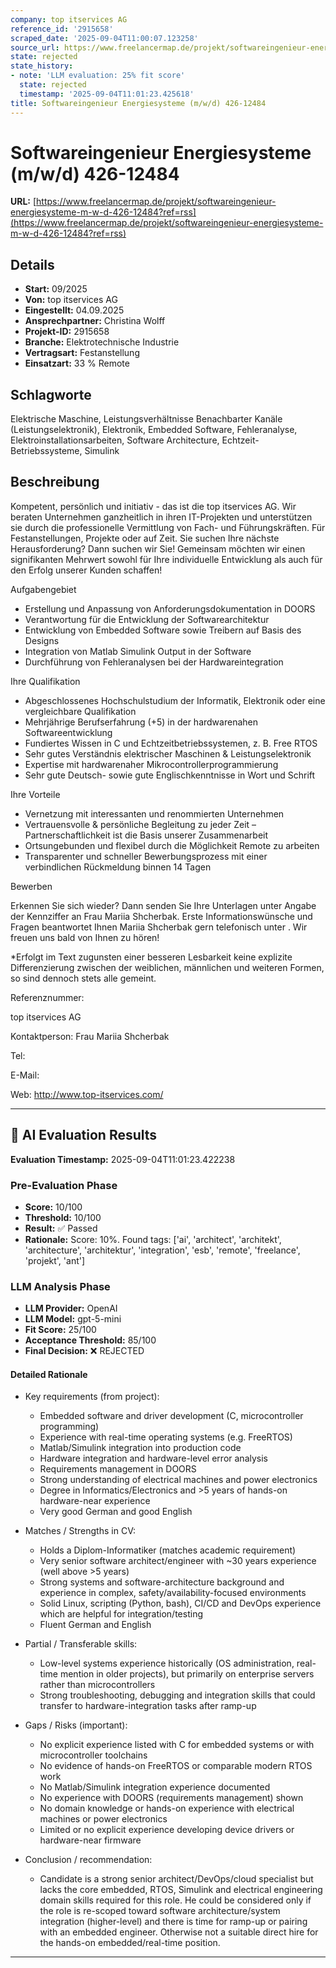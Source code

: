 ```yaml
---
company: top itservices AG
reference_id: '2915658'
scraped_date: '2025-09-04T11:00:07.123258'
source_url: https://www.freelancermap.de/projekt/softwareingenieur-energiesysteme-m-w-d-426-12484?ref=rss
state: rejected
state_history:
- note: 'LLM evaluation: 25% fit score'
  state: rejected
  timestamp: '2025-09-04T11:01:23.425618'
title: Softwareingenieur Energiesysteme (m/w/d) 426-12484
---
```



# Softwareingenieur Energiesysteme (m/w/d) 426-12484
**URL:** [https://www.freelancermap.de/projekt/softwareingenieur-energiesysteme-m-w-d-426-12484?ref=rss](https://www.freelancermap.de/projekt/softwareingenieur-energiesysteme-m-w-d-426-12484?ref=rss)
## Details
- **Start:** 09/2025
- **Von:** top itservices AG
- **Eingestellt:** 04.09.2025
- **Ansprechpartner:** Christina Wolff
- **Projekt-ID:** 2915658
- **Branche:** Elektrotechnische Industrie
- **Vertragsart:** Festanstellung
- **Einsatzart:** 33
                                                % Remote

## Schlagworte
Elektrische Maschine, Leistungsverhältnisse Benachbarter Kanäle (Leistungselektronik), Elektronik, Embedded Software, Fehleranalyse, Elektroinstallationsarbeiten, Software Architecture, Echtzeit-Betriebssysteme, Simulink

## Beschreibung
Kompetent, persönlich und initiativ - das ist die top itservices AG. Wir beraten Unternehmen ganzheitlich in ihren IT-Projekten und unterstützen sie durch die professionelle Vermittlung von Fach- und Führungskräften. Für Festanstellungen, Projekte oder auf Zeit.
Sie suchen Ihre nächste Herausforderung? Dann suchen wir Sie!
Gemeinsam möchten wir einen signifikanten Mehrwert sowohl für Ihre individuelle Entwicklung als auch für den Erfolg unserer Kunden schaffen!

Aufgabengebiet

- Erstellung und Anpassung von Anforderungsdokumentation in DOORS
- Verantwortung für die Entwicklung der Softwarearchitektur
- Entwicklung von Embedded Software sowie Treibern auf Basis des Designs
- Integration von Matlab Simulink Output in der Software
- Durchführung von Fehleranalysen bei der Hardwareintegration

Ihre Qualifikation

- Abgeschlossenes Hochschulstudium der Informatik, Elektronik oder eine vergleichbare Qualifikation
- Mehrjährige Berufserfahrung (+5) in der hardwarenahen Softwareentwicklung
- Fundiertes Wissen in C und Echtzeitbetriebssystemen, z. B. Free RTOS
- Sehr gutes Verständnis elektrischer Maschinen & Leistungselektronik
- Expertise mit hardwarenaher Mikrocontrollerprogrammierung
- Sehr gute Deutsch- sowie gute Englischkenntnisse in Wort und Schrift

Ihre Vorteile

- Vernetzung mit interessanten und renommierten Unternehmen
- Vertrauensvolle & persönliche Begleitung zu jeder Zeit – Partnerschaftlichkeit ist die Basis unserer Zusammenarbeit
- Ortsungebunden und flexibel durch die Möglichkeit Remote zu arbeiten
- Transparenter und schneller Bewerbungsprozess mit einer verbindlichen Rückmeldung binnen 14 Tagen

Bewerben

Erkennen Sie sich wieder? Dann senden Sie Ihre Unterlagen unter Angabe der Kennziffer an Frau Mariia Shcherbak. Erste Informationswünsche und Fragen beantwortet Ihnen Mariia Shcherbak gern telefonisch unter . Wir freuen uns bald von Ihnen zu hören!

*Erfolgt im Text zugunsten einer besseren Lesbarkeit keine explizite Differenzierung zwischen der weiblichen, männlichen und weiteren Formen, so sind dennoch stets alle gemeint.

Referenznummer:

top itservices AG

Kontaktperson:
Frau Mariia Shcherbak

Tel:

E-Mail:

Web: http://www.top-itservices.com/

---

## 🤖 AI Evaluation Results

**Evaluation Timestamp:** 2025-09-04T11:01:23.422238

### Pre-Evaluation Phase
- **Score:** 10/100
- **Threshold:** 10/100
- **Result:** ✅ Passed
- **Rationale:** Score: 10%. Found tags: ['ai', 'architect', 'architekt', 'architecture', 'architektur', 'integration', 'esb', 'remote', 'freelance', 'projekt', 'ant']

### LLM Analysis Phase
- **LLM Provider:** OpenAI
- **LLM Model:** gpt-5-mini
- **Fit Score:** 25/100
- **Acceptance Threshold:** 85/100
- **Final Decision:** ❌ REJECTED

#### Detailed Rationale
- Key requirements (from project):
  - Embedded software and driver development (C, microcontroller programming)
  - Experience with real-time operating systems (e.g. FreeRTOS)
  - Matlab/Simulink integration into production code
  - Hardware integration and hardware-level error analysis
  - Requirements management in DOORS
  - Strong understanding of electrical machines and power electronics
  - Degree in Informatics/Electronics and >5 years of hands-on hardware-near experience
  - Very good German and good English

- Matches / Strengths in CV:
  - Holds a Diplom-Informatiker (matches academic requirement)
  - Very senior software architect/engineer with ~30 years experience (well above >5 years)
  - Strong systems and software-architecture background and experience in complex, safety/availability-focused environments
  - Solid Linux, scripting (Python, bash), CI/CD and DevOps experience which are helpful for integration/testing
  - Fluent German and English

- Partial / Transferable skills:
  - Low-level systems experience historically (OS administration, real-time mention in older projects), but primarily on enterprise servers rather than microcontrollers
  - Strong troubleshooting, debugging and integration skills that could transfer to hardware-integration tasks after ramp-up

- Gaps / Risks (important):
  - No explicit experience listed with C for embedded systems or with microcontroller toolchains
  - No evidence of hands-on FreeRTOS or comparable modern RTOS work
  - No Matlab/Simulink integration experience documented
  - No experience with DOORS (requirements management) shown
  - No domain knowledge or hands-on experience with electrical machines or power electronics
  - Limited or no explicit experience developing device drivers or hardware-near firmware

- Conclusion / recommendation:
  - Candidate is a strong senior architect/DevOps/cloud specialist but lacks the core embedded, RTOS, Simulink and electrical engineering domain skills required for this role. He could be considered only if the role is re-scoped toward software architecture/system integration (higher-level) and there is time for ramp-up or pairing with an embedded engineer. Otherwise not a suitable direct hire for the hands-on embedded/real-time position.

---
